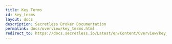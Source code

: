 ```yaml
---
title: Key Terms
id: key_terms
layout: docs
description: Secretless Broker Documentation
permalink: docs/overview/key_terms.html
redirect_to: https://docs.secretless.io/Latest/en/Content/Overview/key_terms.htm
---
```

